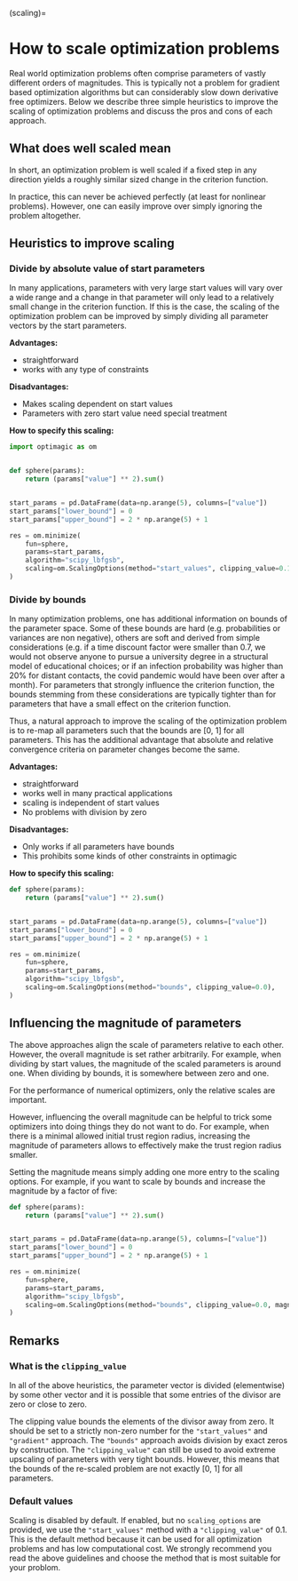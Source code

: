 (scaling)=

# How to scale optimization problems

Real world optimization problems often comprise parameters of vastly different orders of
magnitudes. This is typically not a problem for gradient based optimization algorithms
but can considerably slow down derivative free optimizers. Below we describe three
simple heuristics to improve the scaling of optimization problems and discuss the pros
and cons of each approach.

## What does well scaled mean

In short, an optimization problem is well scaled if a fixed step in any direction yields
a roughly similar sized change in the criterion function.

In practice, this can never be achieved perfectly (at least for nonlinear problems).
However, one can easily improve over simply ignoring the problem altogether.

## Heuristics to improve scaling

### Divide by absolute value of start parameters

In many applications, parameters with very large start values will vary over a wide
range and a change in that parameter will only lead to a relatively small change in the
criterion function. If this is the case, the scaling of the optimization problem can be
improved by simply dividing all parameter vectors by the start parameters.

**Advantages:**

- straightforward
- works with any type of constraints

**Disadvantages:**

- Makes scaling dependent on start values
- Parameters with zero start value need special treatment

**How to specify this scaling:**

```python
import optimagic as om


def sphere(params):
    return (params["value"] ** 2).sum()


start_params = pd.DataFrame(data=np.arange(5), columns=["value"])
start_params["lower_bound"] = 0
start_params["upper_bound"] = 2 * np.arange(5) + 1

res = om.minimize(
    fun=sphere,
    params=start_params,
    algorithm="scipy_lbfgsb",
    scaling=om.ScalingOptions(method="start_values", clipping_value=0.1),
)
```

### Divide by bounds

In many optimization problems, one has additional information on bounds of the parameter
space. Some of these bounds are hard (e.g. probabilities or variances are non negative),
others are soft and derived from simple considerations (e.g. if a time discount factor
were smaller than 0.7, we would not observe anyone to pursue a university degree in a
structural model of educational choices; or if an infection probability was higher than
20% for distant contacts, the covid pandemic would have been over after a month). For
parameters that strongly influence the criterion function, the bounds stemming from
these considerations are typically tighter than for parameters that have a small effect
on the criterion function.

Thus, a natural approach to improve the scaling of the optimization problem is to re-map
all parameters such that the bounds are \[0, 1\] for all parameters. This has the
additional advantage that absolute and relative convergence criteria on parameter
changes become the same.

**Advantages:**

- straightforward
- works well in many practical applications
- scaling is independent of start values
- No problems with division by zero

**Disadvantages:**

- Only works if all parameters have bounds
- This prohibits some kinds of other constraints in optimagic

**How to specify this scaling:**

```python
def sphere(params):
    return (params["value"] ** 2).sum()


start_params = pd.DataFrame(data=np.arange(5), columns=["value"])
start_params["lower_bound"] = 0
start_params["upper_bound"] = 2 * np.arange(5) + 1

res = om.minimize(
    fun=sphere,
    params=start_params,
    algorithm="scipy_lbfgsb",
    scaling=om.ScalingOptions(method="bounds", clipping_value=0.0),
)
```

## Influencing the magnitude of parameters

The above approaches align the scale of parameters relative to each other. However, the
overall magnitude is set rather arbitrarily. For example, when dividing by start values,
the magnitude of the scaled parameters is around one. When dividing by bounds, it is
somewhere between zero and one.

For the performance of numerical optimizers, only the relative scales are important.

However, influencing the overall magnitude can be helpful to trick some optimizers into
doing things they do not want to do. For example, when there is a minimal allowed
initial trust region radius, increasing the magnitude of parameters allows to
effectively make the trust region radius smaller.

Setting the magnitude means simply adding one more entry to the scaling options. For
example, if you want to scale by bounds and increase the magnitude by a factor of five:

```python
def sphere(params):
    return (params["value"] ** 2).sum()


start_params = pd.DataFrame(data=np.arange(5), columns=["value"])
start_params["lower_bound"] = 0
start_params["upper_bound"] = 2 * np.arange(5) + 1

res = om.minimize(
    fun=sphere,
    params=start_params,
    algorithm="scipy_lbfgsb",
    scaling=om.ScalingOptions(method="bounds", clipping_value=0.0, magnitude=5),
)
```

## Remarks

### What is the `clipping_value`

In all of the above heuristics, the parameter vector is divided (elementwise) by some
other vector and it is possible that some entries of the divisor are zero or close to
zero.

The clipping value bounds the elements of the divisor away from zero. It should be set
to a strictly non-zero number for the `"start_values"` and `"gradient"` approach. The
`"bounds"` approach avoids division by exact zeros by construction. The
`"clipping_value"` can still be used to avoid extreme upscaling of parameters with very
tight bounds. However, this means that the bounds of the re-scaled problem are not
exactly \[0, 1\] for all parameters.

### Default values

Scaling is disabled by default. If enabled, but no `scaling_options` are provided, we
use the `"start_values"` method with a `"clipping_value"` of 0.1. This is the default
method because it can be used for all optimization problems and has low computational
cost. We strongly recommend you read the above guidelines and choose the method that is
most suitable for your problom.
